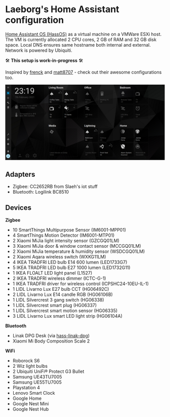 # Laeborg's Home Assistant configuration

[Home Assistant OS (HassOS)](https://github.com/home-assistant/operating-system) as a virtual machine on a VMWare ESXi host. The VM is currently allocated 2 CPU cores, 2 GB of RAM and 32 GB disk space. Local DNS ensures same hostname both internal and external. Network is powered by Ubiquiti.

🛠️ **This setup is work-in-progress** 🛠️

Inspired by [frenck](https://github.com/frenck/home-assistant-config) and [matt8707](https://github.com/matt8707/hass-config) - check out their awesome configurations too.

![Dashboard](/Screenshots/Dashboard.png)

## Adapters
- Zigbee: CC2652RB from Slaeh's iot stuff
- Bluetooth: Logilink BC8510

## Devices
**Zigbee**
- 10 SmartThings Multipurpose Sensor (IM6001-MPP01)
- 4 SmartThings Motion Detector (IM6001-MTP01)
- 2 Xiaomi MiJia light intensity sensor (GZCGQ01LM)
- 3 Xiaomi MiJia door & window contact sensor (MCCGQ01LM)
- 2 Xiaomi MiJia temperature & humidity sensor (WSDCGQ01LM)
- 2 Xiaomi Aqara wireless switch (WXKG11LM)
- 4 IKEA TRADFRI LED bulb E14 600 lumen (LED1733G7)
- 5 IKEA TRADFRI LED bulb E27 1000 lumen (LED1732G11)
- 1 IKEA FLOALT LED light panel (L1527)
- 2 IKEA TRADFRI wireless dimmer (ICTC-G-1)
- 1 IKEA TRADFRI driver for wireless control (ICPSHC24-10EU-IL-1)
- 1 LIDL Livarno Lux E27 bulb CCT (HG06492C)
- 2 LIDL Livarno Lux E14 candle RGB (HG06106B)
- 1 LIDL Silvercrest 3 gang switch (HG06338)
- 1 LIDL Silvercrest smart plug (HG06337)
- 1 LIDL Silvercrest smart motion sensor (HG06335)
- 3 LIDL Livarno Lux smart LED light strip (HG06104A)

**Bluetooth**
- Linak DPG Desk (via [hass-linak-dpg](https://github.com/Laeborg/hass-linak-dpg))
- Xiaomi Mi Body Composition Scale 2

**WiFi**
- Roborock S6
- 2 Wiz light bulbs
- 2 Ubiquiti UniFi® Protect G3 Bullet
- Samsung UE43TU7005
- Samsung UE55TU7005
- Playstation 4
- Lenovo Smart Clock
- Google Home
- Google Nest Mini
- Google Nest Hub